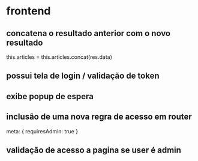 # frontend

## concatena o resultado anterior com o novo resultado
this.articles = this.articles.concat(res.data)

## possui tela de login / validação de token

## exibe popup de espera

## inclusão de uma nova regra de acesso em router
meta: { requiresAdmin: true }

## validação de acesso a pagina se user é admin